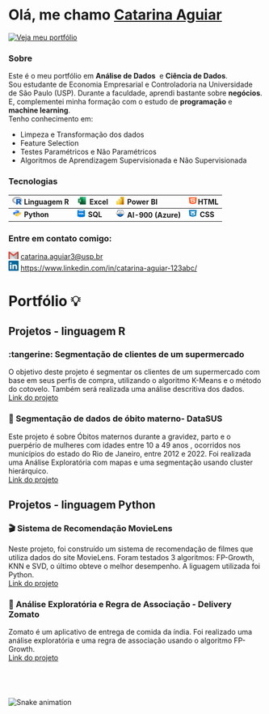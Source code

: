 <h1>Olá, me chamo  <a href="https://github.com/Defcon27">Catarina Aguiar</a> </h1>
</h1>

<a href="https://github.com/CatarinaAguiar3#portf%C3%B3lio--">
    <img src="https://img.shields.io/badge/Veja%20meu%20portfólio-004aad?style=for-the-badge" alt="Veja meu portfólio">
</a>

<!-- para criar um emoji basta clicar na tecla "windows" + "."
- 🔭 I’m currently working on ...
- 🌱 I’m currently learning ...
- 👯 I’m looking to collaborate on ...
- 🤔 I’m looking for help with ...
- 💬 Ask me about ...
- 📫 How to reach me: ...
- 😄 Pronouns: ...
- ⚡ Fun fact: ...
-->
### Sobre
Este é o meu portfólio em **Análise de Dados**  e **Ciência de Dados**. <br>
Sou estudante de Economia Empresarial e Controladoria na Universidade de São Paulo (USP). Durante a faculdade, aprendi bastante sobre **negócios**. E, complementei minha formação com o estudo de **programação** e **machine learning**. <br>
Tenho conhecimento em: 
- Limpeza e Transformação dos dados
- Feature Selection 
- Testes Paramétricos e Não Paramétricos
- Algoritmos de Aprendizagem Supervisionada e Não Supervisionada


### Tecnologias
| <img height="15" width="20" src="https://github.com/CatarinaAguiar3/CatarinaAguiar3/blob/main/r_project_official_logo_icon_170811.png"> **Linguagem R**  | <img height="15" width="23" src="https://github.com/CatarinaAguiar3/CatarinaAguiar3/blob/552e04a3db0f687a7a3659106370329b3dbee82a/Logo_Excel.png">   **Excel**                                                                                                           |  <img height="15" width="20" src="https://github.com/CatarinaAguiar3/CatarinaAguiar3/blob/main/Logo_POWER_BI.svg.png"> **Power BI**        | <img height="15" width="20" src="https://github.com/CatarinaAguiar3/CatarinaAguiar3/blob/main/logo-html-5-1536.png">**HTML** |       
|:---------------------------------------------------------------------------------------------------------------------------------------------------------|:----------------------------------------------------------------------------------------------------------------------|:-------------------------------------------------------------------------------------------------------------------------------------------|:----------------------------------------------------------------------------------------------------------------------------| 
|<img height="15" width="20" src="https://github.com/CatarinaAguiar3/CatarinaAguiar3/blob/main/logo_python.png"> **Python**                                | <img height="15" width="20" src="https://github.com/CatarinaAguiar3/CatarinaAguiar3/blob/main/logo_SQL.png"> **SQL**  | <img height="17" width="20" src="https://github.com/CatarinaAguiar3/CatarinaAguiar3/blob/main/AI_Fundamentals-min.png"> **AI-900 (Azure)** | <img height="15" width="20" src="https://github.com/CatarinaAguiar3/CatarinaAguiar3/blob/main/logo-css-3-2048.png"> **CSS**  |                    


<!--## 📬 Entre em contato comigo:-->

### Entre em contato comigo:
<!--[![LinkedIn](https://img.shields.io/badge/LinkedIn-0077B5?style=for-the-badge&logo=linkedin&logoColor=white)](https://www.linkedin.com/in/catarina-aguiar-123abc/)
[![E-mail](https://img.shields.io/badge/E--mail-004aad?style=for-the-badge&logo=gmail&logoColor=white)](mailto:catarina.aguiar3@usp.br)
-->
<img width="20" src="gmail.svg"> <a href = "mailto:catarina.aguiar3@usp.br"> catarina.aguiar3@usp.br
      </a> <br>
<img width="20" src="linkedin.svg"> <a href = "https://www.linkedin.com/in/catarina-aguiar-123abc/">
          https://www.linkedin.com/in/catarina-aguiar-123abc/
      </a>
</div>
<div>

<!--                                                                                                                        
<div>
  <h1>Redes Sociais</h1>
    <a href = "mailto:catarina.aguiar3@usp.br">
        <img width="30" src="gmail.svg">
      </a>
    <a href = "https://www.linkedin.com/in/catarina-aguiar-123abc/">
        <img width="25" src="linkedin.svg">
      </a>
</div>
<div>
-->


<h1>Portfólio 💡 </h1>
  <h2> Projetos -  linguagem R</h2>
<h3 align="left"><b>:tangerine: Segmentação de clientes de um supermercado</b></h3>
    <p align="left">O objetivo deste projeto é segmentar os clientes de um supermercado com base em seus perfis de compra, utilizando o algoritmo K-Means e o método do cotovelo. Também será realizada uma análise descritiva dos dados.
      <br>
      <a href="https://github.com/CatarinaAguiar3/Projeto_Segmentacao_Clientes_Supermercado">Link do 
     projeto</a>



  
   <h3 align="left"><b>🤰 Segmentação de dados de óbito materno- DataSUS  </b></h3>
    <p align="left">Este projeto é sobre Óbitos maternos durante a gravidez, parto e o puerpério de mulheres com idades entre 10 a 49 anos , ocorridos nos municípios do estado do Rio de Janeiro, entre 2012 e 2022. Foi realizada uma Análise Exploratória com mapas e uma segmentação usando cluster hierárquico.  
      <br>
      <a href="https://github.com/CatarinaAguiar3/Projeto_Cluster_DataSUS">Link do 
     projeto</a>
    </p>
    <h2>Projetos -  linguagem Python</h2>
  <h3 align="left"><b>🎬 Sistema de Recomendação MovieLens </b></h3>
    <p align="left">Neste projeto, foi construído um sistema de recomendação de filmes que utiliza dados do site MovieLens. Foram testados 3 algoritmos: FP-Growth, KNN e SVD, o último obteve o melhor desempenho. A liguagem utilizada foi Python.
      <br>
      <a href="https://github.com/CatarinaAguiar3/Projeto_Sistema_de_Recomendacao_MovieLens">Link do 
     projeto</a>
    </p>
    <h3 align="left"><b>🛵 Análise Exploratória e Regra de Associação - Delivery Zomato</b></h3>
    <p align="left">Zomato é um aplicativo de entrega de comida da índia. Foi realizado uma análise exploratória e uma regra de associação usando o algoritmo FP-Growth. 
      <br>
      <a href="https://github.com/CatarinaAguiar3/Projeto_Analise_Exploratoria_dos_dados_do_delivery_Zomato">Link do 
     projeto</a>
    </p>
    <br>
  
    

</div>
  <!--
    <h3 align="left"><b>Previsão de rotatividade (churn) de clientes de Telecomunicações</b></b></h3> 
    <p align="left">A rotatividade de clientes (churn) é a propensão dos clientes
     a deixarem de fazer negócios com uma empresa.Este projeto tem como objetivo prever 
     se um cliente realizará churn em uma empresa de telecomunicações. O projeto foi realizado utilizando a liguagem R.
      <br>
      <a href="https://catarinaaguiar3.github.io/Previsao-de-rotatividade-de-clientes-de-Telecomunicacoes/">Link do projeto</a> 
    </p>
</div>    -->

<h1></h1>
<!-- Contador de Visitas 1 -->
<!--
<p align="left"> 
  Visitor count<br>
  <img src="https://profile-counter.glitch.me/CatarinaAguiar3/count.svg" />
</p>
-->
<!-- Contador de Visitas 2 -->
<!--
<p align="left"> <img src="https://komarev.com/ghpvc/?username=CatarinaAguiar3&label=Profile%20views&color=0e75b6&style=flat" alt="CatarinaAguiar3" /> </p>
-->
<!-- Contador de Visitas 3 -->
<!--
<div align="left">
    <img alt="Visitor Stats" 
        src="https://widgetbite.com/stats/CatarinaAguiar3"/>  
</div>
-->
  
![Snake animation](https://github.com/LuigiGF/LuigiGF/blob/output/github-contribution-grid-snake.svg)
